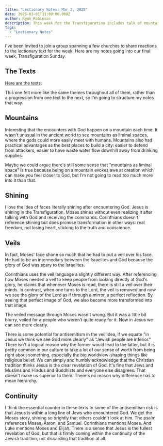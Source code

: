 ```yaml
---
title: "Lectionary Notes: Mar 2, 2025"
date: 2025-03-01T11:00:00.000Z
author: Ryan Robinson
description: This week for the Transfiguration includes talk of mountains, shining faces, veils, and religious continuity.
tags:
  - "Lectionary Notes"
---
```


I've been invited to join a group spanning a few churches to share reactions to the lectionary text for the week. Here are my notes going into our final week, Transfiguration Sunday.

## The Texts

[Here are the texts](https://lectionary.library.vanderbilt.edu/texts/?y=384&z=e&d=23).

This one felt more like the same themes throughout all of them, rather than a progression from one text to the next, so I'm going to structure my notes that way.

## Mountains

Interesting that the encounters with God happen on a mountain each time. It wasn't unusual in the ancient world to see mountains as liminal spaces, where the gods could more easily meet with humans. Mountains also had practical advantages as the best places to build a city: easier to defend from attackers, easier to have waste water flow downhill away from drinking supplies.

Maybe we could argue there's still some sense that "mountains as liminal space" is true because being on a mountain evokes awe at creation which can make you feel closer to God, but I'm not going to read too much more into it than that.

## Shining

I love the idea of faces literally shining after encountering God. Jesus is shining in the Transfiguration. Moses shines without even realizing it after talking with God and receiving the commands. Corinthians doesn't reference shining but does promise transformation in other ways: real freedom, not losing heart, sticking to the truth and conscience.

## Veils

In fact, Moses' face shone so much that he had to put a veil over his face. He had to be an intermediary between the Israelites and God because the glory of God was scary to the Israelites.

Corinthians uses the veil language a slightly different way. After referencing how Moses needed a veil to keep people from looking directly at God's glory, he claims that whenever Moses is read, there is still a veil over their minds. In contrast, when one turns to the Lord, the veil is removed and now we see the glory of the Lord as if through a mirror, a perfect reflection. By seeing that perfect image of God, we also become more transformed into that image.

The veiled message through Moses wasn't wrong. But it was a little bit blurry, veiled for a people who weren't quite ready for it. Now in Jesus we can see more clearly.

There is some potential for antisemitism in the veil idea, if we equate "in Jesus we think we see God more clearly" as "Jewish people are inferior." There isn't a logical reason why the former would lead to the latter, but it is pretty common in our culture to take a lot of our sense of worth from being right about something, especially the big worldview-shaping things like religious belief. We can simply and humbly acknowledge that the Christian tradition thinks Jesus is the clear revelation of God. It's fine that Jews and Muslims and Hindus and Buddhists and everyone else disagrees. That doesn't make us superior to them. There's no reason why difference has to mean hierarchy.

## Continuity

I think the essential counter in these texts to some of the antisemitism risk is that Jesus is within a long line of Jews who encountered God. We get the Moses story, shining so brightly that others couldn't look at him. The psalm references Moses, Aaron, and Samuel. Corinthians mentions Moses. And Luke mentions Moses and Elijah. There is a sense that Jesus is the fullest revelation of God, but that is firmly coming within the continuity of the Jewish tradition, not discarding that tradition at all.
